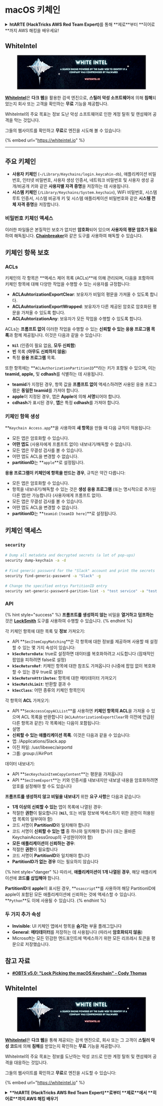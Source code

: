 # macOS 키체인

<details>

<summary><strong>htARTE (HackTricks AWS Red Team Expert)</strong>를 통해 **제로**부터 **히어로**까지 AWS 해킹을 배우세요!</summary>

HackTricks를 지원하는 다른 방법:

* **회사가 HackTricks에 광고되길 원하거나** **PDF로 HackTricks 다운로드**하려면 [**구독 요금제**](https://github.com/sponsors/carlospolop)를 확인하세요!
* [**공식 PEASS & HackTricks 스왜그**](https://peass.creator-spring.com)를 얻으세요
* [**The PEASS Family**](https://opensea.io/collection/the-peass-family)를 발견하세요, 우리의 독점 [**NFTs**](https://opensea.io/collection/the-peass-family) 컬렉션
* **💬 [Discord 그룹](https://discord.gg/hRep4RUj7f)** 또는 [텔레그램 그룹](https://t.me/peass)에 **가입**하거나 **트위터** 🐦 [**@carlospolopm**](https://twitter.com/hacktricks_live)를 **팔로우**하세요.
* **HackTricks** 및 **HackTricks Cloud** 깃허브 저장소에 PR을 제출하여 **해킹 트릭을 공유**하세요.

</details>

## WhiteIntel

<figure><img src=".gitbook/assets/image (1224).png" alt=""><figcaption></figcaption></figure>

[**WhiteIntel**](https://whiteintel.io)은 **다크 웹**을 활용한 검색 엔진으로, **스틸러 악성 소프트웨어**에 의해 **침해**되었는지 회사 또는 고객을 확인하는 **무료** 기능을 제공합니다.

WhiteIntel의 주요 목표는 정보 도난 악성 소프트웨어로 인한 계정 탈취 및 랜섬웨어 공격을 막는 것입니다.

그들의 웹사이트를 확인하고 **무료**로 엔진을 시도해 볼 수 있습니다:

{% embed url="https://whiteintel.io" %}

---

## 주요 키체인

* **사용자 키체인** (`~/Library/Keychains/login.keycahin-db`), 애플리케이션 비밀번호, 인터넷 비밀번호, 사용자 생성 인증서, 네트워크 비밀번호 및 사용자 생성 공개/비공개 키와 같은 **사용자별 자격 증명**을 저장하는 데 사용됩니다.
* **시스템 키체인** (`/Library/Keychains/System.keychain`), WiFi 비밀번호, 시스템 루트 인증서, 시스템 비공개 키 및 시스템 애플리케이션 비밀번호와 같은 **시스템 전체 자격 증명**을 저장합니다.

### 비밀번호 키체인 액세스

이러한 파일들은 본질적인 보호가 없지만 **암호화**되어 있으며 **사용자의 평문 암호가 필요**하여 해독됩니다. [**Chainbreaker**](https://github.com/n0fate/chainbreaker)와 같은 도구를 사용하여 해독할 수 있습니다.

## 키체인 항목 보호

### ACLs

키체인의 각 항목은 **액세스 제어 목록 (ACLs)**에 의해 관리되며, 다음을 포함하여 키체인 항목에 대해 다양한 작업을 수행할 수 있는 사용자를 규정합니다:

* **ACLAuhtorizationExportClear**: 보유자가 비밀의 평문을 가져올 수 있도록 합니다.
* **ACLAuhtorizationExportWrapped**: 보유자가 다른 제공된 암호로 암호화된 평문을 가져올 수 있도록 합니다.
* **ACLAuhtorizationAny**: 보유자가 모든 작업을 수행할 수 있도록 합니다.

ACLs는 **프롬프트 없이** 이러한 작업을 수행할 수 있는 **신뢰할 수 있는 응용 프로그램 목록**과 함께 제공됩니다. 이것은 다음과 같을 수 있습니다:

* **`Nil`** (인증이 필요 없음, **모두 신뢰함**)
* **빈** 목록 (**아무도 신뢰하지 않음**)
* 특정 **응용 프로그램** 목록.

또한 항목에는 **`ACLAuthorizationPartitionID`**라는 키가 포함될 수 있으며, 이는 **teamid, apple,** 및 **cdhash**를 식별하는 데 사용됩니다.

* **teamid**가 지정된 경우, 항목 값을 **프롬프트 없이** 액세스하려면 사용된 응용 프로그램은 **동일한 teamid**를 가져야 합니다.
* **apple**이 지정된 경우, 앱은 **Apple**에 의해 **서명**되어야 합니다.
* **cdhash**가 표시된 경우, **앱**은 특정 **cdhash**를 가져야 합니다.

### 키체인 항목 생성

**`Keychain Access.app`**을 사용하여 **새 항목**을 만들 때 다음 규칙이 적용됩니다:

* 모든 앱은 암호화할 수 있습니다.
* **어떤 앱도** (사용자에게 프롬프트 없이) 내보내기/해독할 수 없습니다.
* 모든 앱은 무결성 검사를 볼 수 있습니다.
* 어떤 앱도 ACL을 변경할 수 없습니다.
* **partitionID**는 **`apple`**로 설정됩니다.

**응용 프로그램이 키체인에 항목을 만드는 경우**, 규칙은 약간 다릅니다:

* 모든 앱은 암호화할 수 있습니다.
* 항목을 내보내기/해독할 수 있는 것은 **생성 응용 프로그램** (또는 명시적으로 추가된 다른 앱)만 가능합니다 (사용자에게 프롬프트 없이).
* 모든 앱은 무결성 검사를 볼 수 있습니다.
* 어떤 앱도 ACL을 변경할 수 없습니다.
* **partitionID**는 **`teamid:[teamID here]`**로 설정됩니다.

## 키체인 액세스

### `security`
```bash
# Dump all metadata and decrypted secrets (a lot of pop-ups)
security dump-keychain -a -d

# Find generic password for the "Slack" account and print the secrets
security find-generic-password -a "Slack" -g

# Change the specified entrys PartitionID entry
security set-generic-password-parition-list -s "test service" -a "test acount" -S
```
### API

{% hint style="success" %}
**프롬프트를 생성하지 않는** 비밀을 **열거하고 덤프하는** 것은 [**LockSmith**](https://github.com/its-a-feature/LockSmith) 도구를 사용하여 수행할 수 있습니다.
{% endhint %}

각 키체인 항목에 대한 목록 및 **정보** 가져오기:

* API **`SecItemCopyMatching`**은 각 항목에 대한 정보를 제공하며 사용할 때 설정할 수 있는 몇 가지 속성이 있습니다:
* **`kSecReturnData`**: true로 설정하면 데이터를 복호화하려고 시도합니다 (잠재적인 팝업을 피하려면 false로 설정)
* **`kSecReturnRef`**: 키체인 항목에 대한 참조도 가져옵니다 (나중에 팝업 없이 복호화할 수 있는 경우 true로 설정)
* **`kSecReturnAttributes`**: 항목에 대한 메타데이터 가져오기
* **`kSecMatchLimit`**: 반환할 결과 수
* **`kSecClass`**: 어떤 종류의 키체인 항목인지

각 항목의 **ACL** 가져오기:

* API **`SecAccessCopyACLList`**를 사용하면 **키체인 항목의 ACL**을 가져올 수 있으며 ACL 목록을 반환합니다 (`ACLAuhtorizationExportClear`와 이전에 언급된 다른 항목과 같은) 각 목록에는 다음이 포함됩니다:
* 설명
* **신뢰할 수 있는 애플리케이션 목록**. 이것은 다음과 같을 수 있습니다:
* 앱: /Applications/Slack.app
* 이진 파일: /usr/libexec/airportd
* 그룹: group://AirPort

데이터 내보내기:

* API **`SecKeychainItemCopyContent`**는 평문을 가져옵니다
* API **`SecItemExport`**는 키와 인증서를 내보내지만 내보낼 내용을 암호화하려면 암호를 설정해야 할 수도 있습니다

**프롬프트를 생성하지 않고 비밀을 내보내기** 위한 **요구 사항**은 다음과 같습니다:

* **1개 이상의 신뢰할 수 있는** 앱이 목록에 나열된 경우:
* 적절한 **권한**이 필요합니다 (**`Nil`**, 또는 비밀 정보에 액세스하기 위한 권한이 허용된 앱 목록의 일부여야 함)
* 코드 서명이 **PartitionID**와 일치해야 합니다
* 코드 서명이 **신뢰할 수 있는 앱** 중 하나와 일치해야 합니다 (또는 올바른 KeychainAccessGroup의 구성원이어야 함)
* **모든 애플리케이션이 신뢰하는 경우**:
* 적절한 **권한**이 필요합니다
* 코드 서명이 **PartitionID**와 일치해야 합니다
* **PartitionID가 없는 경우** 이는 필요하지 않습니다

{% hint style="danger" %}
따라서, **애플리케이션이 1개 나열된 경우**, 해당 애플리케이션에 **코드를 삽입해야** 합니다.

**PartitionID**에 **apple**이 표시된 경우, **`osascript`**를 사용하여 해당 PartitionID에 apple이 포함된 모든 애플리케이션에 신뢰하는 것에 액세스할 수 있습니다. **`Python`**도 이에 사용될 수 있습니다.
{% endhint %}

### 두 가지 추가 속성

* **Invisible**: UI 키체인 앱에서 항목을 **숨기는** 부울 플래그입니다
* **General**: **메타데이터**를 저장하는 데 사용됩니다 (따라서 **암호화되지 않음**)
* Microsoft는 모든 민감한 엔드포인트에 액세스하기 위한 모든 리프레시 토큰을 평문으로 저장했습니다.

## 참고 자료

* [**#OBTS v5.0: "Lock Picking the macOS Keychain" - Cody Thomas**](https://www.youtube.com/watch?v=jKE1ZW33JpY)

## WhiteIntel

<figure><img src=".gitbook/assets/image (1224).png" alt=""><figcaption></figcaption></figure>

[**WhiteIntel**](https://whiteintel.io)은 **다크 웹**을 통해 제공되는 검색 엔진으로, 회사 또는 그 고객이 **스틸러 악성 코드**에 의해 **침해**를 받았는지 확인하는 **무료** 기능을 제공합니다.

WhiteIntel의 주요 목표는 정보를 도난하는 악성 코드로 인한 계정 탈취 및 랜섬웨어 공격을 대응하는 것입니다.

그들의 웹사이트를 확인하고 **무료**로 엔진을 시도할 수 있습니다:

{% embed url="https://whiteintel.io" %}

<details>

<summary><strong>**htARTE (HackTricks AWS Red Team Expert)**로부터 **제로**에서 **히어로**까지 AWS 해킹 배우기</strong></summary>

HackTricks를 지원하는 다른 방법:

* **회사를 HackTricks에서 광고하거나 PDF로 다운로드하려면** [**구독 요금제**](https://github.com/sponsors/carlospolop)를 확인하세요!
* [**공식 PEASS & HackTricks 스왜그**](https://peass.creator-spring.com)를 구입하세요
* [**The PEASS Family**](https://opensea.io/collection/the-peass-family)를 발견하세요, 당사의 독점 [**NFTs**](https://opensea.io/collection/the-peass-family) 컬렉션
* 💬 [**디스코드 그룹**](https://discord.gg/hRep4RUj7f) 또는 [**텔레그램 그룹**](https://t.me/peass)에 **가입**하거나 **트위터** 🐦 [**@carlospolopm**](https://twitter.com/hacktricks_live)을 **팔로우**하세요.
* **HackTricks** 및 **HackTricks Cloud** 깃허브 저장소에 PR을 제출하여 **해킹 트릭을 공유**하세요.

</details>
